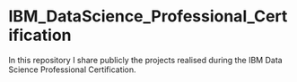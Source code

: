 # IBM_DataScience_Professional_Certification
In this repository I share publicly the projects realised during the IBM Data Science Professional Certification.
